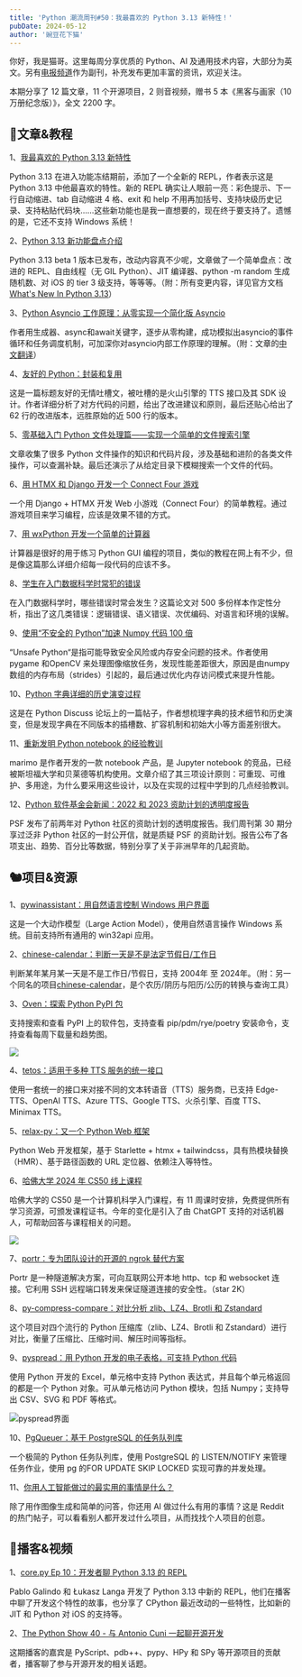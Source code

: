 ```yaml
---
title: 'Python 潮流周刊#50：我最喜欢的 Python 3.13 新特性！'
pubDate: 2024-05-12
author: '豌豆花下猫'
---
```


你好，我是猫哥。这里每周分享优质的 Python、AI 及通用技术内容，大部分为英文。另有[电报频道](https://t.me/pythontrendingweekly)作为副刊，补充发布更加丰富的资讯，欢迎关注。

本期分享了 12 篇文章，11 个开源项目，2 则音视频，赠书 5 本《黑客与画家（10万册纪念版）》，全文 2200 字。

## 🦄文章&教程

1、[我最喜欢的 Python 3.13 新特性](https://treyhunner.com/2024/05/my-favorite-python-3-dot-13-feature/)

Python 3.13 在进入功能冻结期前，添加了一个全新的 REPL，作者表示这是 Python 3.13 中他最喜欢的特性。新的 REPL 确实让人眼前一亮：彩色提示、下一行自动缩进、tab 自动缩进 4 格、exit 和 help 不用再加括号、支持块级历史记录、支持粘贴代码块……这些新功能也是我一直想要的，现在终于要支持了。遗憾的是，它还不支持 Windows 系统！

2、[Python 3.13 新功能盘点介绍](https://iscinumpy.dev/post/python-313/)

Python 3.13 beta 1 版本已发布，改动内容真不少呢，文章做了一个简单盘点：改进的 REPL、自由线程（无 GIL Python）、JIT 编译器、python -m random 生成随机数、对 iOS 的 tier 3 级支持，等等等。（附：所有变更内容，详见官方文档 [What's New In Python 3.13](https://docs.python.org/zh-cn/3.13/whatsnew/3.13.html)）

3、[Python Asyncio 工作原理：从零实现一个简化版 Asyncio](https://jacobpadilla.com/articles/recreating-asyncio)

作者用生成器、async和await关键字，逐步从零构建，成功模拟出asyncio的事件循环和任务调度机制，可加深你对asyncio内部工作原理的理解。（附：文章的[中文翻译](https://juejin.cn/post/7366945260792447014)）

4、[友好的 Python：封装和复用](https://frostming.com/2024/friendly-python-reuse/)

这是一篇标题友好的无情吐槽文，被吐槽的是火山引擎的 TTS 接口及其 SDK 设计。作者详细分析了对方代码的问题，给出了改进建议和原则，最后还贴心给出了 62 行的改进版本，远胜原始的近 500 行的版本。

5、[零基础入门 Python 文件处理篇——实现一个简单的文件搜索引擎](https://juejin.cn/post/7363454217191686181)

文章收集了很多 Python 文件操作的知识和代码片段，涉及基础和进阶的各类文件操作，可以查漏补缺。最后还演示了从给定目录下模糊搜索一个文件的代码。

6、[用 HTMX 和 Django 开发一个 Connect Four 游戏](https://www.photondesigner.com/articles/connect4-htmx)

一个用 Django + HTMX 开发 Web 小游戏（Connect Four）的简单教程。通过游戏项目来学习编程，应该是效果不错的方式。

7、[用 wxPython 开发一个简单的计算器](https://www.pythonpapers.com/p/creating-a-calculator-with-wxpython)

计算器是很好的用于练习 Python GUI 编程的项目，类似的教程在网上有不少，但是像这篇那么详细介绍每一段代码的应该不多。

8、[学生在入门数据科学时常犯的错误](https://austinhenley.com/blog/datasciencemistakes.html)

在入门数据科学时，哪些错误时常会发生？这篇论文对 500 多份样本作定性分析，指出了这几类错误：逻辑错误、语义错误、次优编码、对语言和环境的误解。

9、[使用“不安全的 Python”加速 Numpy 代码 100 倍](https://yosefk.com/blog/a-100x-speedup-with-unsafe-python.html)

“Unsafe Python“是指可能导致安全风险或内存安全问题的技术。作者使用pygame 和OpenCV 来处理图像缩放任务，发现性能差距很大，原因是由numpy 数组的内存布局（strides）引起的，最后通过优化内存访问模式来提升性能。

10、[Python 字典详细的历史演变过程](https://discuss.python.org/t/developing-a-detailed-historical-understanding-of-python-dict-implementations/52618)

这是在 Python Discuss 论坛上的一篇帖子，作者想梳理字典的技术细节和历史演变，但是发现字典在不同版本的插槽数、扩容机制和初始大小等方面差别很大。

11、[重新发明 Python notebook 的经验教训](https://marimo.io/blog/lessons-learned)

marimo 是作者开发的一款 notebook 产品，是 Jupyter notebook 的竞品，已经被斯坦福大学和贝莱德等机构使用。文章介绍了其三项设计原则：可重现、可维护、多用途，为什么要采用这些设计，以及在实现的过程中学到的几点经验教训。

12、[Python 软件基金会新闻：2022 和 2023 资助计划的透明度报告](https://pyfound.blogspot.com/2024/05/psf-grants-program-2022-2023.html)

PSF 发布了前两年对 Python 社区的资助计划的透明度报告。我们周刊第 30 期分享过泛非 Python 社区的一封公开信，就是质疑 PSF 的资助计划。报告公布了各项支出、趋势、百分比等数据，特别分享了关于非洲早年的几起资助。

## 🐿️项目&资源

1、[pywinassistant：用自然语言控制 Windows 用户界面](https://github.com/a-real-ai/pywinassistant)

这是一个大动作模型（Large Action Model），使用自然语言操作 Windows 系统。目前支持所有通用的 win32api 应用。

2、[chinese-calendar：判断一天是不是法定节假日/工作日](https://github.com/LKI/chinese-calendar)

判断某年某月某一天是不是工作日/节假日，支持 2004年 至 2024年。（附：另一个同名的项目[chinese-calendar](https://github.com/overtrue/chinese-calendar)，是个农历/阴历与阳历/公历的转换与查询工具）

3、[Oven：探索 Python PyPI 包](https://pyoven.org/)

支持搜索和查看 PyPI 上的软件包，支持查看 pip/pdm/rye/poetry 安装命令，支持查看每周下载量和趋势图。

![](https://img.pythoncat.top/2024-05-11_pyoven.png)

4、[tetos：适用于多种 TTS 服务的统一接口](https://github.com/frostming/tetos)

使用一套统一的接口来对接不同的文本转语音（TTS）服务商，已支持 Edge-TTS、OpenAI TTS、Azure TTS、Google TTS、火杀引擎、百度 TTS、Minimax TTS。

5、[relax-py：又一个 Python Web 框架](https://github.com/crpier/relax-py)

Python Web 开发框架，基于 Starlette + htmx + tailwindcss，具有热模块替换（HMR）、基于路径函数的 URL 定位器、依赖注入等特性。

6、[哈佛大学 2024 年 CS50 线上课程](https://cs50.harvard.edu/x/2024/)

哈佛大学的 CS50 是一个计算机科学入门课程，有 11 周课时安排，免费提供所有学习资源，可颁发课程证书。今年的变化是引入了由 ChatGPT 支持的对话机器人，可帮助回答与课程相关的问题。

![](https://img.pythoncat.top/2024-05-10_CS50.png)

7、[portr：专为团队设计的开源的 ngrok 替代方案](https://github.com/amalshaji/portr)

Portr 是一种隧道解决方案，可向互联网公开本地 http、tcp 和 websocket 连接。它利用 SSH 远程端口转发来保证隧道连接的安全性。（star 2K）

8、[py-compress-compare：对比分析 zlib、LZ4、Brotli 和 Zstandard](https://github.com/dhilipsiva/py-compress-compare)

这个项目对四个流行的 Python 压缩库（zlib、LZ4、Brotli 和 Zstandard）进行对比，衡量了压缩比、压缩时间、解压时间等指标。

9、[pyspread：用 Python 开发的电子表格，可支持 Python 代码](https://pyspread.gitlab.io/)

使用 Python 开发的 Excel，单元格中支持 Python 表达式，并且每个单元格返回的都是一个 Python 对象。可从单元格访问 Python 模块，包括 Numpy；支持导出 CSV、SVG 和 PDF 等格式。

![pyspread界面](https://img.pythoncat.top/pyspread.png)

10、[PgQueuer：基于 PostgreSQL 的任务队列库](https://github.com/janbjorge/PgQueuer)

一个极简的 Python 任务队列库，使用 PostgreSQL 的 LISTEN/NOTIFY 来管理任务作业，使用 pg 的FOR UPDATE SKIP LOCKED 实现可靠的并发处理。

11、[你用人工智能做过的最实用的事情是什么？](https://www.reddit.com/r/ArtificialInteligence/comments/1ceaftk/whats_the_most_practical_thing_you_have_done_with/)

除了用作图像生成和简单的问答，你还用 AI 做过什么有用的事情？这是 Reddit 的热门帖子，可以看看别人都开发过什么项目，从而找找个人项目的创意。

## 🐢播客&视频

1、[core.py](http://core.py/)[ Ep 10：开发者聊 Python 3.13 的 REPL](https://podcasters.spotify.com/pod/show/corepy/episodes/Episode-10-The-Interactive-REPL-e2j788i/a-ab7uiak)

Pablo Galindo 和 Łukasz Langa 开发了 Python 3.13 中新的 REPL，他们在播客中聊了开发这个特性的故事，也分享了 CPython 最近改动的一些特性，比如新的 JIT 和 Python 对 iOS 的支持等。

2、[The Python Show 40 - 与 Antonio Cuni 一起聊开源开发](https://www.pythonshow.com/p/40-open-source-development-with-antonio)

这期播客的嘉宾是 PyScript、pdb++、pypy、HPy 和 SPy 等开源项目的贡献者，播客聊了参与开源开发的相关话题。

